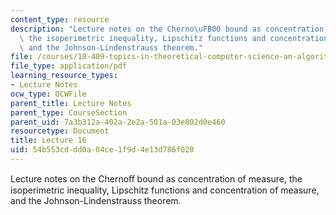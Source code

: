 ```yaml
---
content_type: resource
description: "Lecture notes on the Cherno\uFB00 bound as concentration of measure,\
  \ the isoperimetric inequality, Lipschitz functions and concentration of measure,\
  \ and the Johnson-Lindenstrauss theorem."
file: /courses/18-409-topics-in-theoretical-computer-science-an-algorithmists-toolkit-fall-2009/54b553cddd0a04ce1f9d4e13d786f020_MIT18_409F09_scribe16.pdf
file_type: application/pdf
learning_resource_types:
- Lecture Notes
ocw_type: OCWFile
parent_title: Lecture Notes
parent_type: CourseSection
parent_uid: 7a3b312a-402a-2e2a-501a-03e802d0e460
resourcetype: Document
title: Lecture 16
uid: 54b553cd-dd0a-04ce-1f9d-4e13d786f020
---
```

Lecture notes on the Chernoﬀ bound as concentration of measure, the isoperimetric inequality, Lipschitz functions and concentration of measure, and the Johnson-Lindenstrauss theorem.

